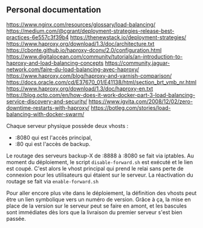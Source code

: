 ## Personal documentation

https://www.nginx.com/resources/glossary/load-balancing/
https://medium.com/@cgrant/deployment-strategies-release-best-practices-6e557c3f39b4
https://thenewstack.io/deployment-strategies/
https://www.haproxy.org/download/1.3/doc/architecture.txt
https://cbonte.github.io/haproxy-dconv/2.0/configuration.html
https://www.digitalocean.com/community/tutorials/an-introduction-to-haproxy-and-load-balancing-concepts
https://community.jaguar-network.com/faire-du-load-balancing-avec-haproxy/
https://www.haproxy.com/blog/haproxy-and-varnish-comparison/
https://docs.oracle.com/cd/E37670_01/E41138/html/section_brt_vmb_nr.html
https://www.haproxy.org/download/1.3/doc/haproxy-en.txt
https://blog.octo.com/en/how-does-it-work-docker-part-3-load-balancing-service-discovery-and-security/
https://www.igvita.com/2008/12/02/zero-downtime-restarts-with-haproxy/
https://botleg.com/stories/load-balancing-with-docker-swarm/


Chaque serveur physique possède deux vhosts :
- :8080 qui est l'accès principal,
- :80 qui est l'accès de backup.

Le routage des serveurs backup-X de :8888 à :8080 se fait via iptables. Au moment du déploiement, le script `disable-forward.sh` est exécuté et le lien est coupé. C'est alors le vhost principal qui prend le relai sans perte de connexion pour les utilisateurs qui étaient sur le serveur. La réactivation du routage se fait via `enable-forward.sh`


Pour aller encore plus vite dans le déploiement, la définition des vhosts peut être un lien symbolique vers un numéro de version. Grâce à ça, la mise en place de la version sur le serveur peut se faire en amont, et les bascules sont immédiates dès lors que la livraison du premier serveur s'est bien passée.
